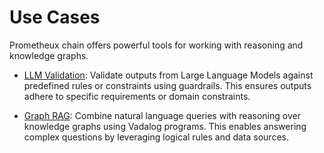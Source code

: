 # Use Cases

Prometheux chain offers powerful tools for working with reasoning and knowledge graphs.

- [LLM Validation](llm_validation.md): Validate outputs from Large Language Models against predefined rules or constraints using guardrails. This ensures outputs adhere to specific requirements or domain constraints.

- [Graph RAG](graph_rag.md): Combine natural language queries with reasoning over knowledge graphs using Vadalog programs. This enables answering complex questions by leveraging logical rules and data sources.